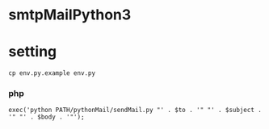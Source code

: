 # smtpMailPython3

# setting

```
cp env.py.example env.py
```

### php

```
exec('python PATH/pythonMail/sendMail.py "' . $to . '" "' . $subject . '" "' . $body . '"');
```

